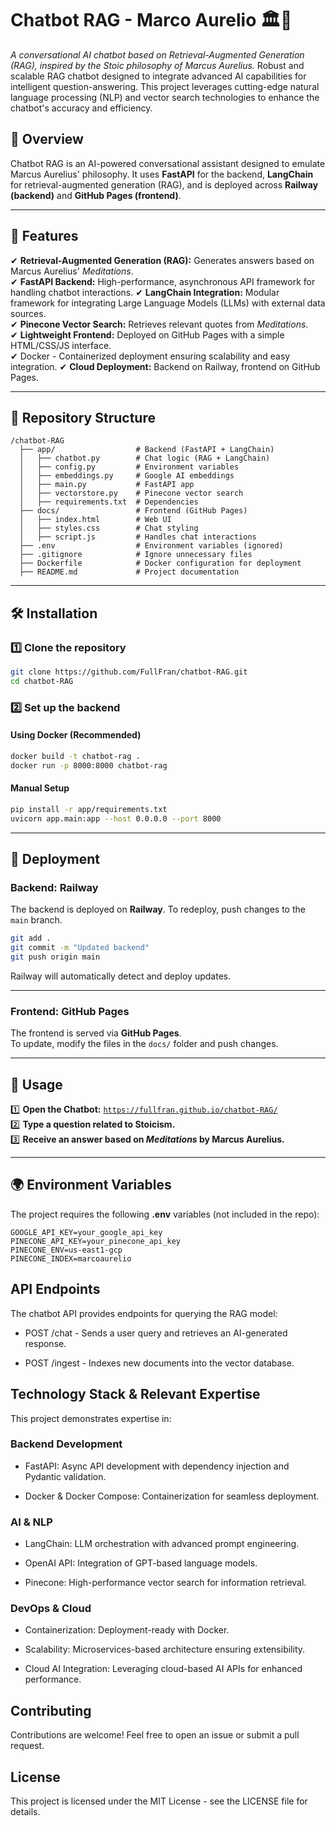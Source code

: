 # **Chatbot RAG - Marco Aurelio** 🏛️🤖  
_A conversational AI chatbot based on Retrieval-Augmented Generation (RAG), inspired by the Stoic philosophy of Marcus Aurelius._
Robust and scalable RAG chatbot designed to integrate advanced AI capabilities for intelligent question-answering. This project leverages cutting-edge natural language processing (NLP) and vector search technologies to enhance the chatbot's accuracy and efficiency.

## **📜 Overview**
Chatbot RAG is an AI-powered conversational assistant designed to emulate Marcus Aurelius' philosophy. It uses **FastAPI** for the backend, **LangChain** for retrieval-augmented generation (RAG), and is deployed across **Railway (backend)** and **GitHub Pages (frontend)**.

---

## **🚀 Features**
✔ **Retrieval-Augmented Generation (RAG):** Generates answers based on Marcus Aurelius' *Meditations*.  
✔ **FastAPI Backend:** High-performance, asynchronous API framework for handling chatbot interactions.
✔ **LangChain Integration:** Modular framework for integrating Large Language Models (LLMs) with external data sources.  
✔ **Pinecone Vector Search:** Retrieves relevant quotes from *Meditations*.  
✔ **Lightweight Frontend:** Deployed on GitHub Pages with a simple HTML/CSS/JS interface.  
✔ Docker - Containerized deployment ensuring scalability and easy integration.
✔ **Cloud Deployment:** Backend on Railway, frontend on GitHub Pages.  

---

## **📂 Repository Structure**
```
/chatbot-RAG
  ├── app/                  # Backend (FastAPI + LangChain)
  │   ├── chatbot.py        # Chat logic (RAG + LangChain)
  │   ├── config.py         # Environment variables
  │   ├── embeddings.py     # Google AI embeddings
  │   ├── main.py           # FastAPI app
  │   ├── vectorstore.py    # Pinecone vector search
  │   ├── requirements.txt  # Dependencies
  ├── docs/                 # Frontend (GitHub Pages)
  │   ├── index.html        # Web UI
  │   ├── styles.css        # Chat styling
  │   ├── script.js         # Handles chat interactions
  ├── .env                  # Environment variables (ignored)
  ├── .gitignore            # Ignore unnecessary files
  ├── Dockerfile            # Docker configuration for deployment
  ├── README.md             # Project documentation
```

---

## **🛠 Installation**
### **1️⃣ Clone the repository**
```bash
git clone https://github.com/FullFran/chatbot-RAG.git
cd chatbot-RAG
```

### **2️⃣ Set up the backend**
#### **Using Docker (Recommended)**
```bash
docker build -t chatbot-rag .
docker run -p 8000:8000 chatbot-rag
```
#### **Manual Setup**
```bash
pip install -r app/requirements.txt
uvicorn app.main:app --host 0.0.0.0 --port 8000
```

---

## **📡 Deployment**
### **Backend: Railway**
The backend is deployed on **Railway**. To redeploy, push changes to the `main` branch.
```bash
git add .
git commit -m "Updated backend"
git push origin main
```
Railway will automatically detect and deploy updates.

---

### **Frontend: GitHub Pages**
The frontend is served via **GitHub Pages**.  
To update, modify the files in the `docs/` folder and push changes.

---

## **📌 Usage**
1️⃣ **Open the Chatbot:** [`https://fullfran.github.io/chatbot-RAG/`](https://fullfran.github.io/chatbot-RAG/)  
2️⃣ **Type a question related to Stoicism.**  
3️⃣ **Receive an answer based on *Meditations* by Marcus Aurelius.**  

---

## **🌍 Environment Variables**
The project requires the following **.env** variables (not included in the repo):
```env
GOOGLE_API_KEY=your_google_api_key
PINECONE_API_KEY=your_pinecone_api_key
PINECONE_ENV=us-east1-gcp
PINECONE_INDEX=marcoaurelio
```

## API Endpoints

The chatbot API provides endpoints for querying the RAG model:

- POST /chat - Sends a user query and retrieves an AI-generated response.

- POST /ingest - Indexes new documents into the vector database.

## Technology Stack & Relevant Expertise

This project demonstrates expertise in:

### Backend Development

- FastAPI: Async API development with dependency injection and Pydantic validation.

- Docker & Docker Compose: Containerization for seamless deployment.


### AI & NLP

- LangChain: LLM orchestration with advanced prompt engineering.

- OpenAI API: Integration of GPT-based language models.

- Pinecone: High-performance vector search for information retrieval.

### DevOps & Cloud

- Containerization: Deployment-ready with Docker.

- Scalability: Microservices-based architecture ensuring extensibility.

- Cloud AI Integration: Leveraging cloud-based AI APIs for enhanced performance.

## Contributing

Contributions are welcome! Feel free to open an issue or submit a pull request.

## License

This project is licensed under the MIT License - see the LICENSE file for details.


